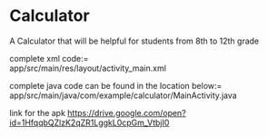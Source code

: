 # Calculator
A Calculator that will be helpful for students from 8th to 12th grade


complete xml code:=   
 app/src/main/res/layout/activity_main.xml

complete java code can be found in the location below:=
     app/src/main/java/com/example/calculator/MainActivity.java


link for the apk
https://drive.google.com/open?id=1HfqqbQZlzK2qZR1LggkL0cpGm_VtbjI0
